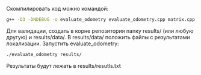 Скомпилировать код можно командой:
```sh
g++ -O3 -DNDEBUG -o evaluate_odometry evaluate_odometry.cpp matrix.cpp
```

Для валидации, создать в корне репозитория папку results/ (или любую другую) и results/data/. В results/data/ положить файлы с результатами локализации. Запустить evaluate_odometry:
```sh
./evaluate_odometry results/
```
Результаты будут лежать в results/resutls.txt

